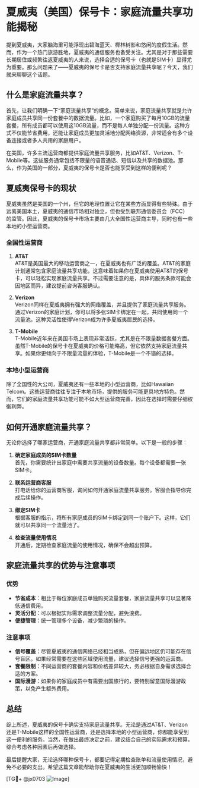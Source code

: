 # 夏威夷（美国）保号卡：家庭流量共享功能揭秘

提到夏威夷，大家脑海里可能浮现出碧海蓝天、椰林树影和悠闲的度假生活。然而，作为一个热门旅游胜地，夏威夷的通信服务也备受关注。尤其是对于那些需要长期居住或频繁往返夏威夷的人来说，选择合适的保号卡（也就是SIM卡）显得尤为重要。那么问题来了——夏威夷的保号卡是否支持家庭流量共享呢？今天，我们就来聊聊这个话题。

## 什么是家庭流量共享？

首先，让我们明确一下“家庭流量共享”的概念。简单来说，家庭流量共享就是允许家庭成员共享同一份套餐中的数据流量。比如，一个家庭购买了每月10GB的流量套餐，所有成员都可以使用这10GB流量，而不是每人单独分配一份流量。这种方式不仅能节省费用，还能让家庭成员更加灵活地分配网络资源，非常适合有多个设备连接或者多人共用的家庭用户。

在美国，许多主流运营商都提供家庭流量共享服务，比如AT&T、Verizon、T-Mobile等。这些服务通常包括不限量的语音通话、短信以及共享的数据池。那么，作为美国的一部分，夏威夷的保号卡是否也能享受到这样的便利呢？

## 夏威夷保号卡的现状

夏威夷虽然是美国的一个州，但它的地理位置让它在某些方面显得有些特殊。由于远离美国本土，夏威夷的通信市场相对独立，但也受到联邦通信委员会（FCC）的监管。因此，夏威夷的保号卡市场主要由几大全国性运营商主导，同时也有一些本地的小型运营商。

### 全国性运营商

1. **AT&T**  
   AT&T是美国最大的移动运营商之一，在夏威夷也有广泛的覆盖。AT&T的家庭计划通常包含家庭流量共享功能，这意味着如果你在夏威夷使用AT&T的保号卡，可以轻松实现家庭流量共享。不过需要注意的是，具体的服务条款可能会因地区而异，建议提前咨询客服确认。

2. **Verizon**  
   Verizon同样在夏威夷拥有强大的网络覆盖，并且提供了家庭流量共享服务。通过Verizon的家庭计划，你可以将多张SIM卡绑定在一起，共同使用同一个流量池。这种灵活性使得Verizon成为许多夏威夷居民的选择。

3. **T-Mobile**  
   T-Mobile近年来在美国市场上表现非常活跃，尤其是在不限量数据套餐方面。虽然T-Mobile的保号卡在夏威夷的价格可能略高，但它依然支持家庭流量共享。如果你更倾向于不限量流量的体验，T-Mobile是一个不错的选择。

### 本地小型运营商

除了全国性的大公司，夏威夷还有一些本地的小型运营商，比如Hawaiian Telcom。这些运营商往往专注于本地市场，提供的服务可能更具地方特色。然而，它们的家庭流量共享功能可能不如大型运营商完善，因此在选择时需要仔细权衡利弊。

## 如何开通家庭流量共享？

无论你选择了哪家运营商，开通家庭流量共享都非常简单。以下是一般的步骤：

1. **确定家庭成员的SIM卡数量**  
   首先，你需要统计出家庭中需要共享流量的设备数量。每个设备都需要一张SIM卡。

2. **联系运营商客服**  
   打电话给你的运营商客服，询问如何开通家庭流量共享服务。客服会指导你完成后续操作。

3. **绑定SIM卡**  
   根据客服的指示，将所有家庭成员的SIM卡绑定到同一个账户下。这样，它们就可以共享同一个流量池了。

4. **检查流量使用情况**  
   开通后，定期检查家庭流量的使用情况，确保不会超出预算。

## 家庭流量共享的优势与注意事项

### 优势

- **节省成本**：相比于每位家庭成员单独购买流量套餐，家庭流量共享可以显著降低通信费用。
- **灵活分配**：可以根据实际需求调整流量分配，避免浪费。
- **便捷管理**：统一管理多个设备，减少繁琐的操作。

### 注意事项

- **信号覆盖**：尽管夏威夷的通信网络已经相当成熟，但在偏远地区仍可能存在信号盲区。如果经常需要在这些区域使用流量，建议选择信号更强的运营商。
- **套餐限制**：不同运营商的套餐内容和价格差异较大，务必根据自身需求选择合适的方案。
- **国际漫游**：如果你的家庭成员中有需要出国旅行的，要特别留意国际漫游政策，以免产生额外费用。

## 总结

综上所述，夏威夷的保号卡确实支持家庭流量共享。无论是通过AT&T、Verizon还是T-Mobile这样的全国性运营商，还是选择本地的小型运营商，你都能享受到这一便利的服务。当然，在做出最终决定之前，建议结合自己的实际需求和预算，综合考虑各种因素后再做选择。

最后提醒大家，无论选择哪种保号卡，都要记得定期检查账单和流量使用情况，避免不必要的支出。希望这篇文章能帮助你在夏威夷的生活更加顺畅愉快！

[TG💪+ @jx0703 ![Image](https://github.com/user-attachments/assets/dbca1d08-cadb-493c-b0ec-ad6f7a83f270)]